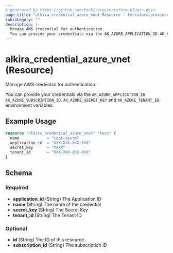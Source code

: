```yaml
---
# generated by https://github.com/hashicorp/terraform-plugin-docs
page_title: "alkira_credential_azure_vnet Resource - terraform-provider-alkira"
subcategory: ""
description: |-
  Manage AWS credential for authentication.
  You can provide your credentials via the AK_AZURE_APPLICATION_ID AK_AZURE_SUBSCRIPTION_ID, AK_AZURE_SECRET_KEY and AK_AZURE_TENANT_ID environment variables.
---
```


# alkira_credential_azure_vnet (Resource)

Manage AWS credential for authentication.

You can provide your credentials via the `AK_AZURE_APPLICATION_ID` `AK_AZURE_SUBSCRIPTION_ID`, `AK_AZURE_SECRET_KEY` and `AK_AZURE_TENANT_ID` environment variables.

## Example Usage

```terraform
resource "alkira_credential_azure_vnet" "test" {
  name            = "test-azure"
  application_id  = "XXX-XXX-XXX-XXX"
  secret_key      = "XXXX"
  tenant_id       = "XXX-XXX-XXX-XXX"
}
```

<!-- schema generated by tfplugindocs -->
## Schema

### Required

- **application_id** (String) The Application ID
- **name** (String) The name of the credential
- **secret_key** (String) The Secret Key
- **tenant_id** (String) The Tenant ID

### Optional

- **id** (String) The ID of this resource.
- **subscription_id** (String) The subscription ID


